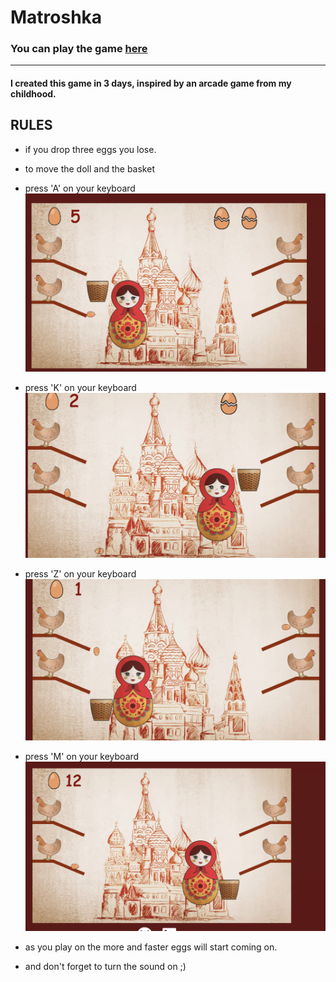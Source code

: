 # Matroshka
### You can play the game [here](https://ashotovich1990.github.io/matroshka/)
***

#### I created this game in 3 days, inspired by an arcade game from my childhood. 

## RULES
 * if you drop three eggs you lose.
 * to move the doll and the basket
 * press 'A' on your keyboard 
![](images/A.png)
 * press 'K' on your keyboard 
 ![](images/K.png)
 * press 'Z' on your keyboard 
 ![](images/Z.png)
  * press 'M' on your keyboard 
 ![](images/M.png)
 
 * as you play on the more and faster eggs will start coming on. 
 * and don't forget to turn the sound on ;)

